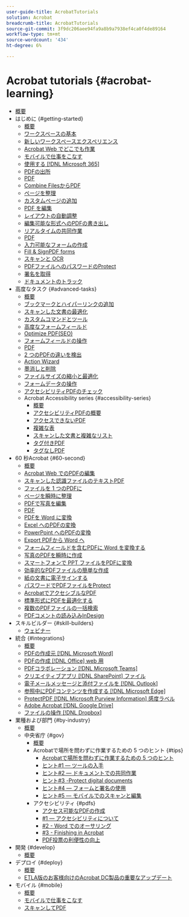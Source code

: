 ```yaml
---
user-guide-title: AcrobatTutorials
solution: Acrobat
breadcrumb-title: AcrobatTutorials
source-git-commit: 3f9dc206aee94fa9a8b9a7938ef4ca0f4de89164
workflow-type: tm+mt
source-wordcount: '434'
ht-degree: 6%

---
```



# Acrobat tutorials {#acrobat-learning}

+ [概要](overview.md)
+ はじめに {#getting-started}
   + [概要](getting-started/getting-started-overview.md)
   + [ワークスペースの基本](getting-started/get-to-know-the-acrobat-dc-interface.md)
   + [新しいワークスペースエクスペリエンス](getting-started/new-workspace.md)
   + [Acrobat Web でどこでも作業](getting-started/acrobatweb.md)
   + [モバイルで仕事をこなす](getting-started/productivity.md)
   + [使用する [!DNL Microsoft 365]](https://experienceleague.adobe.com/docs/document-cloud-learn/acrobat-learning/integrations/integrate-overview.html#microsoft)
   + [PDFの出所](getting-started/where-do-pdfs-come-from.md)
   + [PDF](getting-started/create-pdf.md)
   + [Combine FilesからPDF](getting-started/combine-to-pdf.md)
   + [ページを整理](getting-started/organize.md)
   + [カスタムページの追加](getting-started/add-custom-page.md)
   + [PDF を編集](getting-started/edit-pdf.md)
   + [レイアウトの自動調整](getting-started/auto-adjust-layout.md)
   + [編集可能な形式へのPDFの書き出し](getting-started/export-pdf.md)
   + [リアルタイムの共同作業](getting-started/collaborate.md)
   + [PDF](getting-started/comment-on-pdf-files.md)
   + [入力可能なフォームの作成](getting-started/create-fillable-forms.md)
   + [Fill &amp; SignPDF forms](getting-started/fill-and-sign.md)
   + [スキャンと OCR](getting-started/scan-and-ocr.md)
   + [PDFファイルへのパスワードのProtect](getting-started/password-protect.md)
   + [署名を取得](getting-started/signatures.md)
   + [ドキュメントのトラック](getting-started/track.md)
+ 高度なタスク {#advanced-tasks}
   + [概要](advanced-tasks/advanced-tasks-overview.md)
   + [ブックマークとハイパーリンクの追加](advanced-tasks/bookmarks.md)
   + [スキャンした文書の最適化](advanced-tasks/optimizescan.md)
   + [カスタムコマンドとツール](advanced-tasks/custom.md)
   + [高度なフォームフィールド](advanced-tasks/advancedforms.md)
   + [Optimize PDF(SEO)](advanced-tasks/optimizeseo.md)
   + [フォームフィールドの操作](advanced-tasks/workforms.md)
   + [PDF](advanced-tasks/enhance.md)
   + [2 つのPDFの違いを検出](advanced-tasks/compare.md)
   + [Action Wizard](advanced-tasks/action.md)
   + [墨消しと削除](advanced-tasks/redact.md)
   + [ファイルサイズの縮小と最適化](advanced-tasks/reduce.md)
   + [フォームデータの操作](advanced-tasks/formdata.md)
   + [アクセシビリティPDFのチェック](advanced-tasks/accessibility.md)
   + Acrobat Accessibility series {#accessibility-series}
      + [概要](advanced-tasks/accessibility-series.md)
      + [アクセシビリティPDFの概要](advanced-tasks/accessibilitysession1.md)
      + [アクセスできないPDF](advanced-tasks/accessibilitysession2.md)
      + [複雑な表](advanced-tasks/accessibilitysession3.md)
      + [スキャンした文書と複雑なリスト](advanced-tasks/accessibilitysession4.md)
      + [タグ付きPDF](advanced-tasks/accessibilitysession5.md)
      + [タグなしPDF](advanced-tasks/accessibilitysession6.md)
+ 60 秒Acrobat {#60-second}
   + [概要](60-second/60-second-overview.md)
   + [Acrobat Web でのPDFの編集](60-second/edit.md)
   + [スキャンした認識ファイルのテキストPDF](60-second/textrecognition.md)
   + [ファイルを 1 つのPDFに](60-second/combine-to-one-pdf.md)
   + [ページを瞬時に整理](60-second/organize.md)
   + [PDFで写真を編集](60-second/editphoto.md)
   + [PDF](60-second/editgraphic.md)
   + [PDFを Word に変換](60-second/convert-pdf-word.md)
   + [Excel へのPDFの変換](60-second/convert-pdf-excel.md)
   + [PowerPoint へのPDFの変換](60-second/convert-pdf-powerpoint.md)
   + [Export PDFから Word へ](60-second/exportwordphone.md)
   + [フォームフィールドを含むPDFに Word を変換する](60-second/wordform.md)
   + [写真のPDFを瞬時に作成](60-second/photo.md)
   + [スマートフォンで PPT ファイルをPDFに変換](60-second/phone.md)
   + [効率的なPDFファイルの簡単な作成](60-second/optimize.md)
   + [紙の文書に電子サインする](60-second/sign.md)
   + [パスワードでPDFファイルをProtect](60-second/protect.md)
   + [AcrobatでアクセシブルなPDF](60-second/accessible.md)
   + [標準形式にPDFを最適化する](60-second/conform.md)
   + [複数のPDFファイルの一括検索](60-second/search.md)
   + [PDFコメントの読み込みInDesign](60-second/indesign.md)
+ スキルビルダー {#skill-builders}
   + [ウェビナー](skill-builder/skill-builder-webinars.md)
+ 統合 {#integrations}
   + [概要](integrate/integrate-overview.md)
   + [PDFの作成元 [!DNL Microsoft Word]](integrate/createfromword.md)
   + [PDFの作成 [!DNL Office] web 用](integrate/createofficeweb.md)
   + [PDFコラボレーション [!DNL Microsoft Teams]](integrate/acrobatandteams.md)
   + [クリエイティブアプリ [!DNL SharePoint] ファイル](integrate/acrobatandsp.md)
   + [電子メールメッセージと添付ファイルを [!DNL Outlook]](integrate/outlook.md)
   + [参照中にPDFコンテンツを作成する [!DNL Microsoft Edge]](integrate/edge.md)
   + [ProtectPDF [!DNL Microsoft Purview Information] 感度ラベル](integrate/microsoftsensitivitylabels.md)
   + [Adobe Acrobat [!DNL Google Drive]](integrate/acrobatandgoogle.md)
   + [ファイルの操作 [!DNL Dropbox]](integrate/acrobat-dropbox.md)
+ 業種および部門 {#by-industry}
   + [概要](industry/industry-overview.md)
   + 中央省庁 {#gov}
      + [概要](industry/gov/gov-overview.md)
      + Acrobatで場所を問わずに作業するための 5 つのヒント {#tips}
         + [Acrobatで場所を問わずに作業するための 5 つのヒント](industry/gov/5-tips-for-working-anywhere-with-acrobat-dc-for-government.md)
         + [ヒント#1 — ツールの入手](industry/gov/get-your-tools.md)
         + [ヒント#2 — ドキュメントでの共同作業](industry/gov/collaborate-on-documents.md)
         + [ヒント#3 -Protect digital documents](industry/gov/protect-digital-documents.md)
         + [ヒント#4 — フォームと署名の使用](industry/gov/work-with-forms-and-signatures.md)
         + [ヒント#5 — モバイルでのスキャンと編集](industry/gov/scan-and-edit-on-mobile.md)
      + アクセシビリティ {#pdfs}
         + [アクセス可能なPDFの作成](industry/gov/making-pdfs-accessible.md)
         + [#1 — アクセシビリティについて](industry/gov/understanding-accessibility.md)
         + [#2 - Word でのオーサリング](industry/gov/authoring-in-word.md)
         + [#3 - Finishing in Acrobat](industry/gov/finishing-in-acrobat.md)
         + [PDF投票の利便性の向上](industry/gov/making-pdf-ballots-accessible.md)
+ 開発 {#develop}
   + [概要](develop/develop-overview.md)
+ デプロイ {#deploy}
   + [概要](deploy/deploy-overview.md)
   + [ETLA版のお客様向けのAcrobat DC製品の重要なアップデート](deploy/signentitlementchanges.md)
+ モバイル {#mobile}
   + [概要](mobile/mobile-overview.md)
   + [モバイルで仕事をこなす](https://experienceleague.adobe.com/docs/document-cloud-learn/acrobat-learning/getting-started/productivity.html)
   + [スキャンしてPDF](mobile/scan-mobile-app.md)
